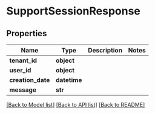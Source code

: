 # SupportSessionResponse


## Properties
Name | Type | Description | Notes
------------ | ------------- | ------------- | -------------
**tenant_id** | **object** |  | 
**user_id** | **object** |  | 
**creation_date** | **datetime** |  | 
**message** | **str** |  | 

[[Back to Model list]](../README.md#documentation-for-models) [[Back to API list]](../README.md#documentation-for-api-endpoints) [[Back to README]](../README.md)


